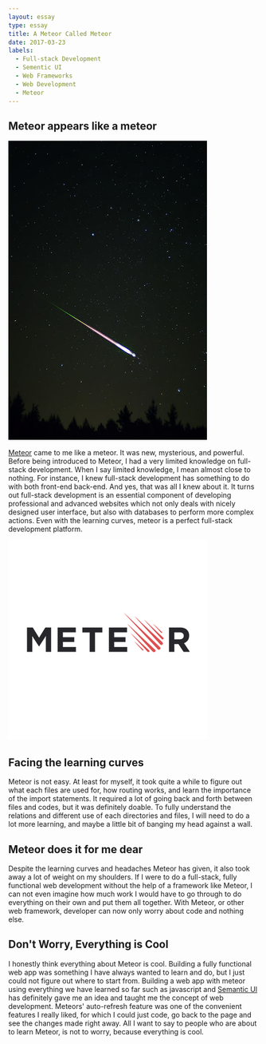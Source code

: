 ```yaml
---
layout: essay
type: essay
title: A Meteor Called Meteor
date: 2017-03-23
labels:
  - Full-stack Development
  - Sementic UI
  - Web Frameworks
  - Web Development
  - Meteor
---
```

## Meteor appears like a meteor
<img class="ui small left floated image" src="../images/meteor.jpg">

[Meteor](https://www.meteor.com/) came to me like a meteor. It was new, mysterious, and powerful.
Before being introduced to Meteor, I had a very limited knowledge on full-stack development.
When I say limited knowledge, I mean almost close to nothing. For instance, I knew full-stack
development has something to do with both front-end back-end. And yes, that was all I knew about it.
It turns out full-stack development is an essential component of developing professional and advanced
websites which not only deals with nicely designed user interface, but also with databases to
perform more complex actions. Even with the learning curves, meteor is a perfect full-stack development
platform.

<img class="ui medium right floated image" src="../images/meteor_2.png">

## Facing the learning curves
Meteor is not easy. At least for myself, it took quite a while to figure out what each files are used for,
how routing works, and learn the importance of the import statements. It required a lot of going back and forth between files and codes, but it was definitely doable. To fully understand the relations and different use of each directories and files, I will need to do a lot more learning, and maybe a little bit of banging my head against a wall.

## Meteor does it for me dear
Despite the learning curves and headaches Meteor has given, it also took away a lot of weight on my shoulders. If I were to do a full-stack, fully functional web development without the help of a framework like Meteor, I can not even imagine how much work I would have to go through to do everything on their own and put them all together. With Meteor, or other web framework, developer can now only worry about code and nothing else.

## Don't Worry, Everything is Cool
I honestly think everything about Meteor is cool. Building a fully functional web app was something I have
always wanted to learn and do, but I just could not figure out where to start from. Building a web app with
meteor using everything we have learned so far such as javascript and [Semantic UI](https://semantic-ui.com/) has definitely gave me an idea and taught me the concept of web development.
Meteors' auto-refresh feature was one of the convenient features I really liked, for which I could just
code, go back to the page and see the changes made right away. All I want to say to people who are about to learn Meteor, is not to worry, because everything is cool.
